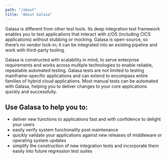 ```yaml
---
path: "/about"
title: "About Galasa"
---
```


Galasa is different from other test tools. Its deep integration test framework enables you to test applications that interact with z/OS (including CICS applications) without stubbing or mocking. Galasa is open-source, so there’s no vendor lock-in; it can be integrated into an existing pipeline and work with third-party tooling. 

Galasa is constructed with scalability in mind, to serve enterprise requirements and works across multiple technologies to enable reliable, repeatable automated testing.
Galasa tests are not limited to testing mainframe-specific applications and can extend to encompass entire families of hybrid cloud applications. Most manual tests can be automated with Galasa, helping you to deliver changes to your core applications quickly and successfully. 

## Use Galasa to help you to: 

-	deliver new functions to applications fast and with confidence to delight your users 
-	easily verify system functionality post maintenance
-	quickly validate your applications against new releases of middleware or operating system updates
-	simplify the construction of new integration tests and incorporate them easily into future regression test suites

